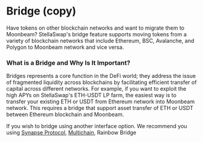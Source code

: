 # Bridge (copy)

Have tokens on other blockchain networks and want to migrate them to Moonbeam? StellaSwap's bridge feature supports moving tokens from a variety of blockchain networks that include  Ethereum, BSC, Avalanche, and Polygon to Moonbeam network and vice versa.

### What is a Bridge and Why Is It Important?

Bridges represents a core function in the DeFi world; they address the issue of fragmented liquidity  across blockchains by facilitating efficient transfer of capital across different networks. For example, if you want to exploit the high APYs on StellaSwap's ETH-USDT LP farm, the easiest way is to transfer your existing ETH or USDT from Ethereum network into Moonbeam network. This requires a bridge that support asset transfer of ETH or USDT between Ethereum blockchain and Moonbeam.

If you wish to bridge using another interface option. We recommend you using [Synapse Protocol](https://synapseprotocol.com/?inputCurrency=USDC\&outputCurrency=USDC\&outputChain=42161), [Multichain](https://app.multichain.org/#/pool), Rainbow Bridge

